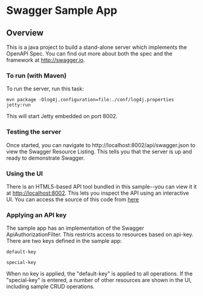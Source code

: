 # Swagger Sample App

## Overview
This is a java project to build a stand-alone server which implements the OpenAPI Spec.  You can find out 
more about both the spec and the framework at http://swagger.io.

### To run (with Maven)
To run the server, run this task:

```
mvn package -Dlog4j.configuration=file:./conf/log4j.properties jetty:run
```

This will start Jetty embedded on port 8002.

### Testing the server
Once started, you can navigate to http://localhost:8002/api/swagger.json to view the Swagger Resource Listing.
This tells you that the server is up and ready to demonstrate Swagger.

### Using the UI
There is an HTML5-based API tool bundled in this sample--you can view it it at [http://localhost:8002](http://localhost:8002). This lets you inspect the API using an interactive UI.  You can access the source of this code from [here](https://github.com/swagger-api/swagger-ui)

### Applying an API key
The sample app has an implementation of the Swagger ApiAuthorizationFilter.  This restricts access to resources
based on api-key.  There are two keys defined in the sample app:

`default-key`

`special-key`

When no key is applied, the "default-key" is applied to all operations.  If the "special-key" is entered, a
number of other resources are shown in the UI, including sample CRUD operations.
